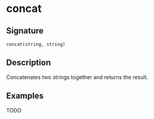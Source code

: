 # concat

## Signature

`concat(string, string)`

## Description

Concatenates two strings together and returns the result.

## Examples

TODO
